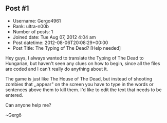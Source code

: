 ## Post #1
- Username: Gergo4961
- Rank: ultra-n00b
- Number of posts: 1
- Joined date: Tue Aug 07, 2012 4:04 am
- Post datetime: 2012-08-06T20:08:29+00:00
- Post Title: The Typing of The Dead? [Help needed]

Hey guys, I always wanted to translate the Typing of The Dead to Hungarian, but haven't seen any clues on how to begin, since all the files are coded and I can't really do anything about it.

The game is just like The House of The Dead, but instead of shooting zombies that ,,appear" on the screen you have to type in the words or sentences above them to kill them. I'd like to edit the text that needs to be entered.

Can anyone help me?

~Gergő
